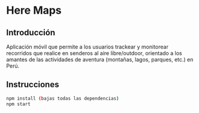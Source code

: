 # Here Maps

## Introducción

Aplicación móvil que permite a los usuarios trackear y monitorear recorridos que realice en senderos al aire libre/outdoor, orientado a los amantes de las actividades de aventura (montañas, lagos, parques, etc.) en Perú.

## Instrucciones
```bash
npm install (bajas todas las dependencias)
npm start 
```